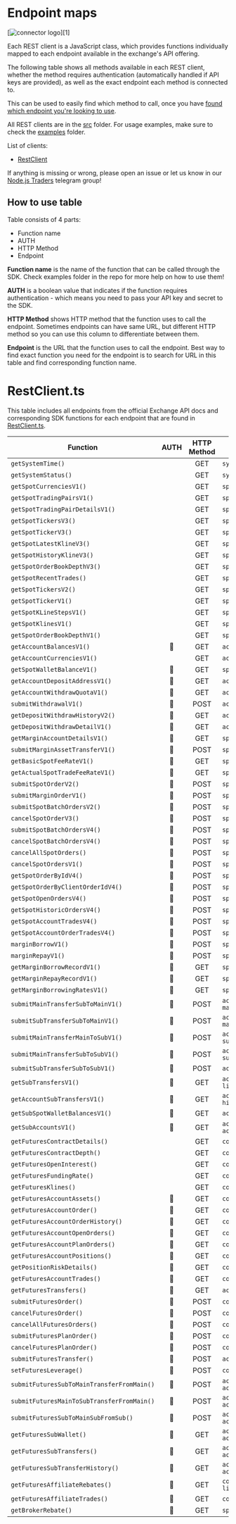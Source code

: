 # Endpoint maps

[![connector logo](https://github.com/tiagosiebler/bitmart-api/blob/master/docs/images/logo1.png?raw=true)][1]

Each REST client is a JavaScript class, which provides functions individually mapped to each endpoint available in the exchange's API offering.

The following table shows all methods available in each REST client, whether the method requires authentication (automatically handled if API keys are provided), as well as the exact endpoint each method is connected to.

This can be used to easily find which method to call, once you have [found which endpoint you're looking to use](https://github.com/tiagosiebler/awesome-crypto-examples/wiki/How-to-find-SDK-functions-that-match-API-docs-endpoint).

All REST clients are in the [src](/src) folder. For usage examples, make sure to check the [examples](/examples) folder.

List of clients:

- [RestClient](#RestClientts)

If anything is missing or wrong, please open an issue or let us know in our [Node.js Traders](https://t.me/nodetraders) telegram group!

## How to use table

Table consists of 4 parts:

- Function name
- AUTH
- HTTP Method
- Endpoint

**Function name** is the name of the function that can be called through the SDK. Check examples folder in the repo for more help on how to use them!

**AUTH** is a boolean value that indicates if the function requires authentication - which means you need to pass your API key and secret to the SDK.

**HTTP Method** shows HTTP method that the function uses to call the endpoint. Sometimes endpoints can have same URL, but different HTTP method so you can use this column to differentiate between them.

**Endpoint** is the URL that the function uses to call the endpoint. Best way to find exact function you need for the endpoint is to search for URL in this table and find corresponding function name.

# RestClient.ts

This table includes all endpoints from the official Exchange API docs and corresponding SDK functions for each endpoint that are found in [RestClient.ts](/src/RestClient.ts).

| Function                                   |          AUTH          | HTTP Method | Endpoint                                             |
| ------------------------------------------ | :--------------------: | :---------: | ---------------------------------------------------- |
| `getSystemTime()`                          |                        |     GET     | `system/time`                                        |
| `getSystemStatus()`                        |                        |     GET     | `system/service`                                     |
| `getSpotCurrenciesV1()`                    |                        |     GET     | `spot/v1/currencies`                                 |
| `getSpotTradingPairsV1()`                  |                        |     GET     | `spot/v1/symbols`                                    |
| `getSpotTradingPairDetailsV1()`            |                        |     GET     | `spot/v1/symbols/details`                            |
| `getSpotTickersV3()`                       |                        |     GET     | `spot/quotation/v3/tickers`                          |
| `getSpotTickerV3()`                        |                        |     GET     | `spot/quotation/v3/ticker`                           |
| `getSpotLatestKlineV3()`                   |                        |     GET     | `spot/quotation/v3/lite-klines`                      |
| `getSpotHistoryKlineV3()`                  |                        |     GET     | `spot/quotation/v3/klines`                           |
| `getSpotOrderBookDepthV3()`                |                        |     GET     | `spot/quotation/v3/books`                            |
| `getSpotRecentTrades()`                    |                        |     GET     | `spot/quotation/v3/trades`                           |
| `getSpotTickersV2()`                       |                        |     GET     | `spot/v2/ticker`                                     |
| `getSpotTickerV1()`                        |                        |     GET     | `spot/v1/ticker_detail`                              |
| `getSpotKLineStepsV1()`                    |                        |     GET     | `spot/v1/steps`                                      |
| `getSpotKlinesV1()`                        |                        |     GET     | `spot/v1/symbols/kline`                              |
| `getSpotOrderBookDepthV1()`                |                        |     GET     | `spot/v1/symbols/book`                               |
| `getAccountBalancesV1()`                   | :closed_lock_with_key: |     GET     | `account/v1/wallet`                                  |
| `getAccountCurrenciesV1()`                 |                        |     GET     | `account/v1/currencies`                              |
| `getSpotWalletBalanceV1()`                 | :closed_lock_with_key: |     GET     | `spot/v1/wallet`                                     |
| `getAccountDepositAddressV1()`             | :closed_lock_with_key: |     GET     | `account/v1/deposit/address`                         |
| `getAccountWithdrawQuotaV1()`              | :closed_lock_with_key: |     GET     | `account/v1/withdraw/charge`                         |
| `submitWithdrawalV1()`                     | :closed_lock_with_key: |    POST     | `account/v1/withdraw/apply`                          |
| `getDepositWithdrawHistoryV2()`            | :closed_lock_with_key: |     GET     | `account/v2/deposit-withdraw/history`                |
| `getDepositWithdrawDetailV1()`             | :closed_lock_with_key: |     GET     | `account/v1/deposit-withdraw/detail`                 |
| `getMarginAccountDetailsV1()`              | :closed_lock_with_key: |     GET     | `spot/v1/margin/isolated/account`                    |
| `submitMarginAssetTransferV1()`            | :closed_lock_with_key: |    POST     | `spot/v1/margin/isolated/transfer`                   |
| `getBasicSpotFeeRateV1()`                  | :closed_lock_with_key: |     GET     | `spot/v1/user_fee`                                   |
| `getActualSpotTradeFeeRateV1()`            | :closed_lock_with_key: |     GET     | `spot/v1/trade_fee`                                  |
| `submitSpotOrderV2()`                      | :closed_lock_with_key: |    POST     | `spot/v2/submit_order`                               |
| `submitMarginOrderV1()`                    | :closed_lock_with_key: |    POST     | `spot/v1/margin/submit_order`                        |
| `submitSpotBatchOrdersV2()`                | :closed_lock_with_key: |    POST     | `spot/v2/batch_orders`                               |
| `cancelSpotOrderV3()`                      | :closed_lock_with_key: |    POST     | `spot/v3/cancel_order`                               |
| `submitSpotBatchOrdersV4()`                | :closed_lock_with_key: |    POST     | `spot/v4/batch_orders`                               |
| `cancelSpotBatchOrdersV4()`                | :closed_lock_with_key: |    POST     | `spot/v4/cancel_orders`                              |
| `cancelAllSpotOrders()`                    | :closed_lock_with_key: |    POST     | `spot/v4/cancel_all`                                 |
| `cancelSpotOrdersV1()`                     | :closed_lock_with_key: |    POST     | `spot/v1/cancel_orders`                              |
| `getSpotOrderByIdV4()`                     | :closed_lock_with_key: |    POST     | `spot/v4/query/order`                                |
| `getSpotOrderByClientOrderIdV4()`          | :closed_lock_with_key: |    POST     | `spot/v4/query/client-order`                         |
| `getSpotOpenOrdersV4()`                    | :closed_lock_with_key: |    POST     | `spot/v4/query/open-orders`                          |
| `getSpotHistoricOrdersV4()`                | :closed_lock_with_key: |    POST     | `spot/v4/query/history-orders`                       |
| `getSpotAccountTradesV4()`                 | :closed_lock_with_key: |    POST     | `spot/v4/query/trades`                               |
| `getSpotAccountOrderTradesV4()`            | :closed_lock_with_key: |    POST     | `spot/v4/query/order-trades`                         |
| `marginBorrowV1()`                         | :closed_lock_with_key: |    POST     | `spot/v1/margin/isolated/borrow`                     |
| `marginRepayV1()`                          | :closed_lock_with_key: |    POST     | `spot/v1/margin/isolated/repay`                      |
| `getMarginBorrowRecordV1()`                | :closed_lock_with_key: |     GET     | `spot/v1/margin/isolated/borrow_record`              |
| `getMarginRepayRecordV1()`                 | :closed_lock_with_key: |     GET     | `spot/v1/margin/isolated/repay_record`               |
| `getMarginBorrowingRatesV1()`              | :closed_lock_with_key: |     GET     | `spot/v1/margin/isolated/pairs`                      |
| `submitMainTransferSubToMainV1()`          | :closed_lock_with_key: |    POST     | `account/sub-account/main/v1/sub-to-main`            |
| `submitSubTransferSubToMainV1()`           | :closed_lock_with_key: |    POST     | `account/sub-account/sub/v1/sub-to-main`             |
| `submitMainTransferMainToSubV1()`          | :closed_lock_with_key: |    POST     | `account/sub-account/main/v1/main-to-sub`            |
| `submitMainTransferSubToSubV1()`           | :closed_lock_with_key: |    POST     | `account/sub-account/main/v1/sub-to-sub`             |
| `submitSubTransferSubToSubV1()`            | :closed_lock_with_key: |    POST     | `account/sub-account/sub/v1/sub-to-sub`              |
| `getSubTransfersV1()`                      | :closed_lock_with_key: |     GET     | `account/sub-account/main/v1/transfer-list`          |
| `getAccountSubTransfersV1()`               | :closed_lock_with_key: |     GET     | `account/sub-account/v1/transfer-history`            |
| `getSubSpotWalletBalancesV1()`             | :closed_lock_with_key: |     GET     | `account/sub-account/main/v1/wallet`                 |
| `getSubAccountsV1()`                       | :closed_lock_with_key: |     GET     | `account/sub-account/main/v1/subaccount-list`        |
| `getFuturesContractDetails()`              |                        |     GET     | `contract/public/details`                            |
| `getFuturesContractDepth()`                |                        |     GET     | `contract/public/depth`                              |
| `getFuturesOpenInterest()`                 |                        |     GET     | `contract/public/open-interest`                      |
| `getFuturesFundingRate()`                  |                        |     GET     | `contract/public/funding-rate`                       |
| `getFuturesKlines()`                       |                        |     GET     | `contract/public/kline`                              |
| `getFuturesAccountAssets()`                | :closed_lock_with_key: |     GET     | `contract/private/assets-detail`                     |
| `getFuturesAccountOrder()`                 | :closed_lock_with_key: |     GET     | `contract/private/order`                             |
| `getFuturesAccountOrderHistory()`          | :closed_lock_with_key: |     GET     | `contract/private/order-history`                     |
| `getFuturesAccountOpenOrders()`            | :closed_lock_with_key: |     GET     | `contract/private/get-open-orders`                   |
| `getFuturesAccountPlanOrders()`            | :closed_lock_with_key: |     GET     | `contract/private/current-plan-order`                |
| `getFuturesAccountPositions()`             | :closed_lock_with_key: |     GET     | `contract/private/position`                          |
| `getPositionRiskDetails()`                 | :closed_lock_with_key: |     GET     | `contract/private/position-risk`                     |
| `getFuturesAccountTrades()`                | :closed_lock_with_key: |     GET     | `contract/private/trades`                            |
| `getFuturesTransfers()`                    | :closed_lock_with_key: |     GET     | `account/v1/transfer-contract-list`                  |
| `submitFuturesOrder()`                     | :closed_lock_with_key: |    POST     | `contract/private/submit-order`                      |
| `cancelFuturesOrder()`                     | :closed_lock_with_key: |    POST     | `contract/private/cancel-order`                      |
| `cancelAllFuturesOrders()`                 | :closed_lock_with_key: |    POST     | `contract/private/cancel-orders`                     |
| `submitFuturesPlanOrder()`                 | :closed_lock_with_key: |    POST     | `contract/private/submit-plan-order`                 |
| `cancelFuturesPlanOrder()`                 | :closed_lock_with_key: |    POST     | `contract/private/cancel-plan-order`                 |
| `submitFuturesTransfer()`                  | :closed_lock_with_key: |    POST     | `account/v1/transfer-contract`                       |
| `setFuturesLeverage()`                     | :closed_lock_with_key: |    POST     | `contract/private/submit-leverage`                   |
| `submitFuturesSubToMainTransferFromMain()` | :closed_lock_with_key: |    POST     | `account/contract/sub-account/main/v1/sub-to-main`   |
| `submitFuturesMainToSubTransferFromMain()` | :closed_lock_with_key: |    POST     | `account/contract/sub-account/main/v1/main-to-sub`   |
| `submitFuturesSubToMainSubFromSub()`       | :closed_lock_with_key: |    POST     | `account/contract/sub-account/sub/v1/sub-to-main`    |
| `getFuturesSubWallet()`                    | :closed_lock_with_key: |     GET     | `account/contract/sub-account/main/v1/wallet`        |
| `getFuturesSubTransfers()`                 | :closed_lock_with_key: |     GET     | `account/contract/sub-account/main/v1/transfer-list` |
| `getFuturesSubTransferHistory()`           | :closed_lock_with_key: |     GET     | `account/contract/sub-account/v1/transfer-history`   |
| `getFuturesAffiliateRebates()`             | :closed_lock_with_key: |     GET     | `contract/private/affiliate/rebate-list`             |
| `getFuturesAffiliateTrades()`              | :closed_lock_with_key: |     GET     | `contract/private/affiliate/trade-list`              |
| `getBrokerRebate()`                        | :closed_lock_with_key: |     GET     | `spot/v1/broker/rebate`                              |
